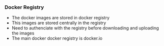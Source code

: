 ### Docker Registry

- The docker images are stored in docker registry
- This images are stored centrally in the registry
- Need to authenciate with the registry before downloading and uploading the images
- The main docker docker registry is docker.io